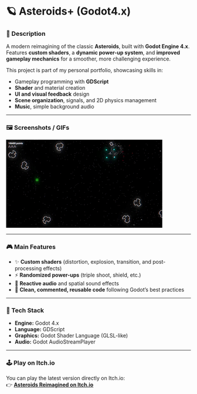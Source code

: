 # 🪐 Asteroids+ (Godot4.x)

### 🚀 Description
A modern reimagining of the classic **Asteroids**, built with **Godot Engine 4.x**.  
Features **custom shaders**, a **dynamic power-up system**, and **improved gameplay mechanics** for a smoother, more challenging experience.

This project is part of my personal portfolio, showcasing skills in:
- Gameplay programming with **GDScript**
- **Shader** and material creation
- **UI and visual feedback** design
- **Scene organization**, signals, and 2D physics management
- **Music**, simple background audio
---

### 🖼️ Screenshots / GIFs

![Gameplay](screenshots/asteroids.gif)


---

### 🎮 Main Features
- ✨ **Custom shaders** (distortion, explosion, transition, and post-processing effects)  
- ⚡ **Randomized power-ups** (triple shoot, shield, etc.)  
- 🎵 **Reactive audio** and spatial sound effects  
- 🧩 **Clean, commented, reusable code** following Godot’s best practices  

---

### 🧠 Tech Stack
- **Engine:** Godot 4.x  
- **Language:** GDScript  
- **Graphics:** Godot Shader Language (GLSL-like)  
- **Audio:** Godot AudioStreamPlayer  

---

### 🕹️ Play on Itch.io
You can play the latest version directly on Itch.io:  
👉 [**Asteroids Reimagined on Itch.io**](https://kaizzendev.itch.io/asteroidsplus)
